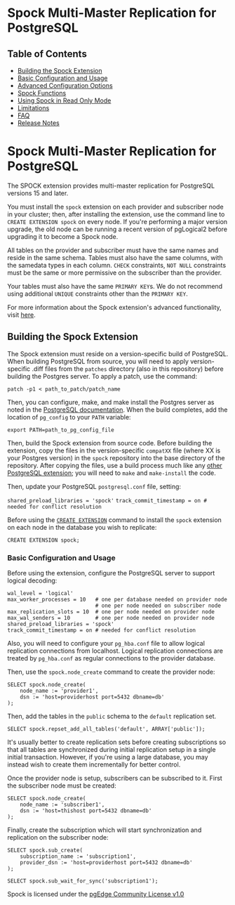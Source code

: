 # Spock Multi-Master Replication for PostgreSQL

## Table of Contents
- [Building the Spock Extension](README.md#building-the-spock-extension)
- [Basic Configuration and Usage](README.md#basic-configuration-and-usage)
- [Advanced Configuration Options](docs/guc_settings.md)
- [Spock Functions](docs/spock_functions.md)
- [Using Spock in Read Only Mode](docs/read_only.md)
- [Limitations](docs/limitations.md)
- [FAQ](docs/FAQ.md)
- [Release Notes](docs/spock_release_notes.md)

# Spock Multi-Master Replication for PostgreSQL

The SPOCK extension provides multi-master replication for PostgreSQL versions 15 and later.

You must install the `spock` extension on each provider and subscriber node in your cluster; then, after installing the extension, use the command line to `CREATE EXTENSION spock` on every node.  If you're performing a major version upgrade, the old node can be running a recent version of pgLogical2 before upgrading it to become a Spock node.

All tables on the provider and subscriber must have the same names and reside in the same schema. Tables must also have the same columns, with the samedata types in each column. `CHECK` constraints, `NOT NULL` constraints must be the same or more permissive on the subscriber than the provider.

Your tables must also have the same `PRIMARY KEY`s. We do not recommend using additional `UNIQUE` constraints other than the `PRIMARY KEY`.

For more information about the Spock extension's advanced functionality, visit [here](docs/features.md).

## Building the Spock Extension

The Spock extension must reside on a version-specific build of PostgreSQL.  When building PostgreSQL from source, you will need to apply version-specific .diff files from the `patches` directory (also in this repository) before building the Postgres server.  To apply a patch, use the command:

`patch -p1 < path_to_patch/patch_name`

Then, you can configure, make, and make install the Postgres server as noted in the [PostgreSQL documentation](https://www.postgresql.org/docs/current/installation.html).  When the build completes, add the location of `pg_config` to your `PATH` variable:

`export PATH=path_to_pg_config_file`

Then, build the Spock extension from source code.  Before building the extension, copy the files in the version-specific `compatXX` file (where XX is your Postgres version) in the `spock` repository into the base directory of the repository.  After copying the files, use a build process much like any [other PostgreSQL extension](https://www.postgresql.org/docs/17/extend-extensions.html); you will need to `make` and `make-install` the code.

Then, update your PostgreSQL `postgresql.conf` file, setting:

  `shared_preload_libraries = 'spock'`
  `track_commit_timestamp = on # needed for conflict resolution`

Before using the [`CREATE EXTENSION`](https://www.postgresql.org/docs/17/sql-createextension.html) command to install the `spock` extension on each node in the database you wish to replicate:

`CREATE EXTENSION spock;`


### Basic Configuration and Usage

Before using the extension, configure the PostgreSQL server to support logical decoding:

    wal_level = 'logical'
    max_worker_processes = 10   # one per database needed on provider node
                                # one per node needed on subscriber node
    max_replication_slots = 10  # one per node needed on provider node
    max_wal_senders = 10        # one per node needed on provider node
    shared_preload_libraries = 'spock'
    track_commit_timestamp = on # needed for conflict resolution

Also, you will need to configure your `pg_hba.conf` file to allow logical replication connections from localhost. Logical replication connections are treated by `pg_hba.conf` as regular connections to the provider database.

Then, use the `spock.node_create` command to create the provider node:

    SELECT spock.node_create(
        node_name := 'provider1',
        dsn := 'host=providerhost port=5432 dbname=db'
    );

Then, add the tables in the `public` schema to the `default` replication set.

    SELECT spock.repset_add_all_tables('default', ARRAY['public']);

It's usually better to create replication sets before creating subscriptions so that all tables are synchronized during initial replication setup in a single initial transaction. However, if you're using a large database, you may instead wish to create them incrementally for better control.

Once the provider node is setup, subscribers can be subscribed to it. First the
subscriber node must be created:

    SELECT spock.node_create(
        node_name := 'subscriber1',
        dsn := 'host=thishost port=5432 dbname=db'
    );

Finally, create the subscription which will start synchronization and replication on the subscriber node:

    SELECT spock.sub_create(
        subscription_name := 'subscription1',
        provider_dsn := 'host=providerhost port=5432 dbname=db'
    );

    SELECT spock.sub_wait_for_sync('subscription1');

Spock is licensed under the [pgEdge Community License v1.0](PGEDGE-COMMUNITY-LICENSE.md)
